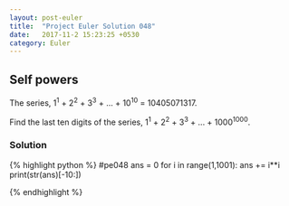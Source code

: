 ```yaml
---
layout: post-euler
title:  "Project Euler Solution 048"
date:   2017-11-2 15:23:25 +0530
category: Euler
---
```


<h2>Self powers</h2>
<div><p>The series, 1<sup>1</sup> + 2<sup>2</sup> + 3<sup>3</sup> + ... + 10<sup>10</sup> = 10405071317.</p><p>Find the last ten digits of the series, 1<sup>1</sup> + 2<sup>2</sup> + 3<sup>3</sup> + ... + 1000<sup>1000</sup>.</p></div>

### Solution

{% highlight python %}
#pe048
ans = 0
for i in range(1,1001):
	ans += i**i
print(str(ans)[-10:])

{% endhighlight %}
